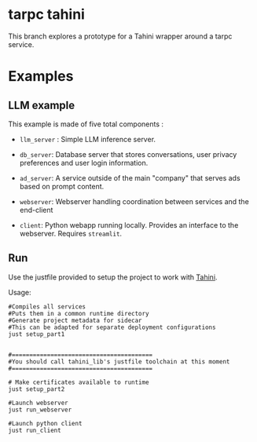 # tarpc tahini
This branch explores a prototype for 
a Tahini wrapper around a tarpc service.


# Examples

## LLM example

This example is made of five total components :

- `llm_server` : Simple LLM inference server. 

- `db_server`: Database server that stores conversations, user privacy preferences and user login information.

- `ad_server`: A service outside of the main "company" that serves ads based on prompt content.

- `webserver`: Webserver handling coordination between services and the end-client

- `client`: Python webapp running locally. Provides an interface to the webserver. Requires `streamlit`.

## Run

Use the justfile provided to setup the project to work with [Tahini](https://github.com/alex-douk/tahini_lib).

Usage:
```just
#Compiles all services
#Puts them in a common runtime directory
#Generate project metadata for sidecar
#This can be adapted for separate deployment configurations
just setup_part1


#========================================
#You should call tahini_lib's justfile toolchain at this moment
#========================================

# Make certificates available to runtime
just setup_part2

#Launch webserver
just run_webserver

#Launch python client 
just run_client
```
